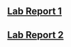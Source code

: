 
## [Lab Report 1](https://yu3-y.github.io/cse15l-lab-reports/lab-report-1-week-2.html)

## [Lab Report 2](lab-report-2-week-4.html)





